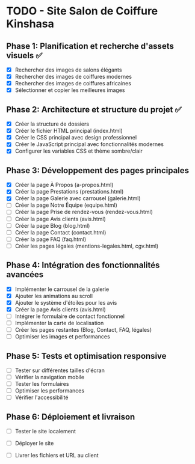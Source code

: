 # TODO - Site Salon de Coiffure Kinshasa

## Phase 1: Planification et recherche d'assets visuels ✅
- [x] Rechercher des images de salons élégants
- [x] Rechercher des images de coiffures modernes
- [x] Rechercher des images de coiffures africaines
- [x] Sélectionner et copier les meilleures images

## Phase 2: Architecture et structure du projet ✅
- [x] Créer la structure de dossiers
- [x] Créer le fichier HTML principal (index.html)
- [x] Créer le CSS principal avec design professionnel
- [x] Créer le JavaScript principal avec fonctionnalités modernes
- [x] Configurer les variables CSS et thème sombre/clair

## Phase 3: Développement des pages principales
- [x] Créer la page À Propos (a-propos.html)
- [x] Créer la page Prestations (prestations.html)
- [x] Créer la page Galerie avec carrousel (galerie.html)
- [ ] Créer la page Notre Équipe (equipe.html)
- [ ] Créer la page Prise de rendez-vous (rendez-vous.html)
- [ ] Créer la page Avis clients (avis.html)
- [ ] Créer la page Blog (blog.html)
- [ ] Créer la page Contact (contact.html)
- [ ] Créer la page FAQ (faq.html)
- [ ] Créer les pages légales (mentions-legales.html, cgv.html)

## Phase 4: Intégration des fonctionnalités avancées
- [x] Implémenter le carrousel de la galerie
- [x] Ajouter les animations au scroll
- [x] Ajouter le système d'étoiles pour les avis
- [x] Créer la page Avis clients (avis.html)
- [ ] Intégrer le formulaire de contact fonctionnel
- [ ] Implémenter la carte de localisation
- [ ] Créer les pages restantes (Blog, Contact, FAQ, légales)
- [ ] Optimiser les images et performances

## Phase 5: Tests et optimisation responsive
- [ ] Tester sur différentes tailles d'écran
- [ ] Vérifier la navigation mobile
- [ ] Tester les formulaires
- [ ] Optimiser les performances
- [ ] Vérifier l'accessibilité

## Phase 6: Déploiement et livraison
- [ ] Tester le site localement
- [ ] Déployer le site
- [ ] Livrer les fichiers et URL au client

